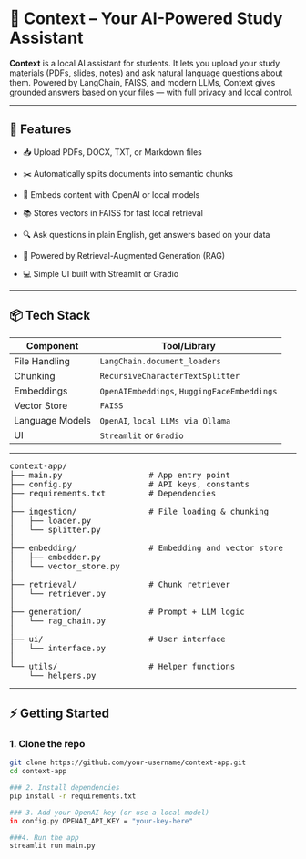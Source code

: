 # 🧠 Context – Your AI-Powered Study Assistant

**Context** is a local AI assistant for students. It lets you upload your study materials (PDFs, slides, notes) and ask natural language questions about them. Powered by LangChain, FAISS, and modern LLMs, Context gives grounded answers based on your files — with full privacy and local control.

---

## 🚀 Features

- 📥 Upload PDFs, DOCX, TXT, or Markdown files
  
- ✂️ Automatically splits documents into semantic chunks
  
- 🔢 Embeds content with OpenAI or local models
  
- 📚 Stores vectors in FAISS for fast local retrieval
  
- 🔍 Ask questions in plain English, get answers based on your data
  
- 🧠 Powered by Retrieval-Augmented Generation (RAG)

- 💻 Simple UI built with Streamlit or Gradio

---

## 📦 Tech Stack

| Component        | Tool/Library                    |
|------------------|----------------------------------|
| File Handling    | `LangChain.document_loaders`     |
| Chunking         | `RecursiveCharacterTextSplitter` |
| Embeddings       | `OpenAIEmbeddings`, `HuggingFaceEmbeddings` |
| Vector Store     | `FAISS`                          |
| Language Models  | `OpenAI`, `local LLMs via Ollama` |
| UI               | `Streamlit` or `Gradio`          |

---

<pre>
context-app/
├── main.py                  # App entry point
├── config.py                # API keys, constants
├── requirements.txt         # Dependencies
│
├── ingestion/               # File loading & chunking
│   ├── loader.py
│   └── splitter.py
│
├── embedding/               # Embedding and vector store
│   ├── embedder.py
│   └── vector_store.py
│
├── retrieval/               # Chunk retriever
│   └── retriever.py
│
├── generation/              # Prompt + LLM logic
│   └── rag_chain.py
│
├── ui/                      # User interface
│   └── interface.py
│
└── utils/                   # Helper functions
    └── helpers.py
</pre>


---

## ⚡ Getting Started

### 1. Clone the repo
```bash
git clone https://github.com/your-username/context-app.git
cd context-app

### 2. Install dependencies
pip install -r requirements.txt

### 3. Add your OpenAI key (or use a local model)
in config.py OPENAI_API_KEY = "your-key-here"

###4. Run the app
streamlit run main.py
